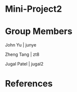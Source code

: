 # Mini-Project2

# Group Members

John Yu | junye

Zheng Tang | zt8

Jugal Patel | jugal2

# References
